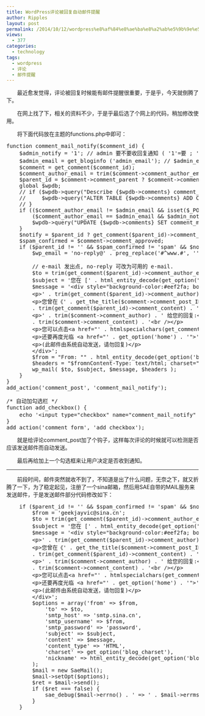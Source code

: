 ```yaml
---
title: WordPress评论被回复自动邮件提醒
author: Ripples
layout: post
permalink: /2014/10/12/wordpress%e8%af%84%e8%ae%ba%e8%a2%ab%e5%9b%9e%e5%a4%8d%e8%87%aa%e5%8a%a8%e9%82%ae%e4%bb%b6%e6%8f%90%e9%86%92/
views:
  - 377
categories:
  - technology
tags:
  - wordpress
  - 评论
  - 邮件提醒
---
```

<p style="text-indent: 2em;">
  最近愈发觉得，评论被回复时候能有邮件提醒很重要，于是乎，今天就倒腾了下。
</p>

<p style="text-indent: 2em;">
  在网上找了下，相关的资料不少，于是乎最后选了个网上的代码，稍加修改使用。
</p>

<p style="text-indent: 2em;">
  将下面代码放在主题的functions.php中即可：
</p>

<!--more-->

<pre class="brush:php;toolbar:false">function&nbsp;comment_mail_notify($comment_id)&nbsp;{
&nbsp;&nbsp;&nbsp;&nbsp;$admin_notify&nbsp;=&nbsp;&#39;1&#39;;&nbsp;//&nbsp;admin&nbsp;要不要收回复通知&nbsp;(&nbsp;&#39;1&#39;=要&nbsp;;&nbsp;&#39;0&#39;=不要&nbsp;)
&nbsp;&nbsp;&nbsp;&nbsp;$admin_email&nbsp;=&nbsp;get_bloginfo&nbsp;(&#39;admin_email&#39;);&nbsp;//&nbsp;$admin_email&nbsp;可改为你指定的&nbsp;e-mail.
&nbsp;&nbsp;&nbsp;&nbsp;$comment&nbsp;=&nbsp;get_comment($comment_id);
&nbsp;&nbsp;&nbsp;&nbsp;$comment_author_email&nbsp;=&nbsp;trim($comment-&gt;comment_author_email);
&nbsp;&nbsp;&nbsp;&nbsp;$parent_id&nbsp;=&nbsp;$comment-&gt;comment_parent&nbsp;?&nbsp;$comment-&gt;comment_parent&nbsp;:&nbsp;&#39;&#39;;
&nbsp;&nbsp;&nbsp;&nbsp;global&nbsp;$wpdb;
&nbsp;&nbsp;&nbsp;&nbsp;//&nbsp;if&nbsp;($wpdb-&gt;query("Describe&nbsp;{$wpdb-&gt;comments}&nbsp;comment_mail_notify")&nbsp;==&nbsp;&#39;&#39;)&nbsp;{
&nbsp;&nbsp;&nbsp;&nbsp;//&nbsp;&nbsp;&nbsp;&nbsp;&nbsp;$wpdb-&gt;query("ALTER&nbsp;TABLE&nbsp;{$wpdb-&gt;comments}&nbsp;ADD&nbsp;COLUMN&nbsp;comment_mail_notify&nbsp;TINYINT&nbsp;NOT&nbsp;NULL&nbsp;DEFAULT&nbsp;0;");
&nbsp;&nbsp;&nbsp;&nbsp;//&nbsp;}
&nbsp;&nbsp;&nbsp;&nbsp;if&nbsp;(($comment_author_email&nbsp;!=&nbsp;$admin_email&nbsp;&&&nbsp;isset($_POST[&#39;comment_mail_notify&#39;]))&nbsp;||
&nbsp;&nbsp;&nbsp;&nbsp;&nbsp;&nbsp;&nbsp;&nbsp;($comment_author_email&nbsp;==&nbsp;$admin_email&nbsp;&&&nbsp;$admin_notify&nbsp;==&nbsp;&#39;1&#39;))&nbsp;{
&nbsp;&nbsp;&nbsp;&nbsp;&nbsp;&nbsp;&nbsp;&nbsp;$wpdb-&gt;query("UPDATE&nbsp;{$wpdb-&gt;comments}&nbsp;SET&nbsp;comment_mail_notify=&#39;1&#39;&nbsp;WHERE&nbsp;comment_ID=&#39;$comment_id&#39;");
&nbsp;&nbsp;&nbsp;&nbsp;}
&nbsp;&nbsp;&nbsp;&nbsp;$notify&nbsp;=&nbsp;$parent_id&nbsp;?&nbsp;get_comment($parent_id)-&gt;comment_mail_notify&nbsp;:&nbsp;&#39;0&#39;;
&nbsp;&nbsp;&nbsp;&nbsp;$spam_confirmed&nbsp;=&nbsp;$comment-&gt;comment_approved;
&nbsp;&nbsp;&nbsp;&nbsp;if&nbsp;($parent_id&nbsp;!=&nbsp;&#39;&#39;&nbsp;&&&nbsp;$spam_confirmed&nbsp;!=&nbsp;&#39;spam&#39;&nbsp;&&&nbsp;$notify&nbsp;==&nbsp;&#39;1&#39;)&nbsp;{
&nbsp;&nbsp;&nbsp;&nbsp;&nbsp;&nbsp;&nbsp;&nbsp;$wp_email&nbsp;=&nbsp;&#39;no-reply@&#39;&nbsp;.&nbsp;preg_replace(&#39;#^www.#&#39;,&nbsp;&#39;&#39;,&nbsp;strtolower($_SERVER[&#39;SERVER_NAME&#39;]));

&nbsp;&nbsp;&nbsp;&nbsp;&nbsp;&nbsp;&nbsp;&nbsp;//&nbsp;e-mail&nbsp;发出点,&nbsp;no-reply&nbsp;可改为可用的&nbsp;e-mail.
&nbsp;&nbsp;&nbsp;&nbsp;&nbsp;&nbsp;&nbsp;&nbsp;$to&nbsp;=&nbsp;trim(get_comment($parent_id)-&gt;comment_author_email);
&nbsp;&nbsp;&nbsp;&nbsp;&nbsp;&nbsp;&nbsp;&nbsp;$subject&nbsp;=&nbsp;&#39;您在&nbsp;[&#39;&nbsp;.&nbsp;html_entity_decode(get_option("blogname"),&nbsp;ENT_QUOTES)&nbsp;.&nbsp;&#39;]&nbsp;的留言有了回复&#39;;
&nbsp;&nbsp;&nbsp;&nbsp;&nbsp;&nbsp;&nbsp;&nbsp;$message&nbsp;=&nbsp;&#39;&lt;div&nbsp;style="background-color:#eef2fa;&nbsp;border:1px&nbsp;solid&nbsp;#d8e3e8;&nbsp;color:#111;&nbsp;padding:0&nbsp;15px;&nbsp;-moz-border-radius:5px;&nbsp;-webkit-border-radius:5px;&nbsp;-khtml-border-radius:5px;"&gt;
&nbsp;&nbsp;&nbsp;&nbsp;&nbsp;&nbsp;&nbsp;&nbsp;&lt;p&gt;&#39;&nbsp;.&nbsp;trim(get_comment($parent_id)-&gt;comment_author)&nbsp;.&nbsp;&#39;,&nbsp;您好!&lt;/p&gt;
&nbsp;&nbsp;&nbsp;&nbsp;&nbsp;&nbsp;&nbsp;&nbsp;&lt;p&gt;您曾在《&#39;&nbsp;.&nbsp;get_the_title($comment-&gt;comment_post_ID)&nbsp;.&nbsp;&#39;》的留言:&lt;br&nbsp;/&gt;&#39;
&nbsp;&nbsp;&nbsp;&nbsp;&nbsp;&nbsp;&nbsp;&nbsp;.&nbsp;trim(get_comment($parent_id)-&gt;comment_content)&nbsp;.&nbsp;&#39;&lt;/p&gt;
&nbsp;&nbsp;&nbsp;&nbsp;&nbsp;&nbsp;&nbsp;&nbsp;&lt;p&gt;&#39;&nbsp;.&nbsp;trim($comment-&gt;comment_author)&nbsp;.&nbsp;&#39;&nbsp;给您的回复:&lt;br&nbsp;/&gt;&#39;
&nbsp;&nbsp;&nbsp;&nbsp;&nbsp;&nbsp;&nbsp;&nbsp;.&nbsp;trim($comment-&gt;comment_content)&nbsp;.&nbsp;&#39;&lt;br&nbsp;/&gt;&lt;/p&gt;
&nbsp;&nbsp;&nbsp;&nbsp;&nbsp;&nbsp;&nbsp;&nbsp;&lt;p&gt;您可以点击&lt;a&nbsp;href="&#39;&nbsp;.&nbsp;htmlspecialchars(get_comment_link($parent_id))&nbsp;.&nbsp;&#39;"&gt;查看回复的完整內容&lt;/a&gt;&lt;/p&gt;
&nbsp;&nbsp;&nbsp;&nbsp;&nbsp;&nbsp;&nbsp;&nbsp;&lt;p&gt;还要再度光临&nbsp;&lt;a&nbsp;href="&#39;&nbsp;.&nbsp;get_option(&#39;home&#39;)&nbsp;.&nbsp;&#39;"&gt;&#39;&nbsp;.&nbsp;get_option(&#39;blogname&#39;)&nbsp;.&nbsp;&#39;&lt;/a&gt;&lt;/p&gt;
&nbsp;&nbsp;&nbsp;&nbsp;&nbsp;&nbsp;&nbsp;&nbsp;&lt;p&gt;(此邮件由系统自动发送，请勿回复)&lt;/p&gt;
&nbsp;&nbsp;&nbsp;&nbsp;&nbsp;&nbsp;&nbsp;&nbsp;&lt;/div&gt;&#39;;
&nbsp;&nbsp;&nbsp;&nbsp;&nbsp;&nbsp;&nbsp;&nbsp;$from&nbsp;=&nbsp;"From:&nbsp;""&nbsp;.&nbsp;html_entity_decode(get_option(&#39;blogname&#39;),&nbsp;ENT_QUOTES)&nbsp;.&nbsp;""&nbsp;&lt;$wp_email&gt;";
&nbsp;&nbsp;&nbsp;&nbsp;&nbsp;&nbsp;&nbsp;&nbsp;$headers&nbsp;=&nbsp;"$fromnContent-Type:&nbsp;text/html;&nbsp;charset="&nbsp;.&nbsp;get_option(&#39;blog_charset&#39;)&nbsp;.&nbsp;"n";
&nbsp;&nbsp;&nbsp;&nbsp;&nbsp;&nbsp;&nbsp;&nbsp;wp_mail(&nbsp;$to,&nbsp;$subject,&nbsp;$message,&nbsp;$headers&nbsp;);
&nbsp;&nbsp;&nbsp;&nbsp;}
}
add_action(&#39;comment_post&#39;,&nbsp;&#39;comment_mail_notify&#39;);

/*&nbsp;自动加勾选栏&nbsp;*/
function&nbsp;add_checkbox()&nbsp;{
&nbsp;&nbsp;&nbsp;&nbsp;echo&nbsp;&#39;&lt;input&nbsp;type="checkbox"&nbsp;name="comment_mail_notify"&nbsp;id="comment_mail_notify"&nbsp;value="comment_mail_notify"&nbsp;checked="checked"&nbsp;/&gt;&lt;label&nbsp;for="comment_mail_notify"&gt;有人回复时邮件通知我&lt;/label&gt;&#39;;
}
add_action(&#39;comment_form&#39;,&nbsp;&#39;add_checkbox&#39;);</pre>

<p style="text-indent: 2em;">
  就是给评论comment_post加了个钩子，这样每次评论的时候就可以检测是否应该发送邮件而自动发送。
</p>

<p style="text-indent: 2em;">
  最后再给加上一个勾选框来让用户决定是否收到通知。
</p>

* * *

<p style="text-indent: 2em;">
  前段时间，邮件突然就收不到了，不知道是出了什么问题，无奈之下，就又折腾了一下，为了稳定起见，注册了一个sina邮箱，然后用SAE自带的MAIL服务来发送邮件，于是发送邮件部分代码修改如下：
</p>

<pre class="brush:php;toolbar:false;">&nbsp;&nbsp;&nbsp;&nbsp;if&nbsp;($parent_id&nbsp;!=&nbsp;&#39;&#39;&nbsp;&&&nbsp;$spam_confirmed&nbsp;!=&nbsp;&#39;spam&#39;&nbsp;&&&nbsp;$notify&nbsp;==&nbsp;&#39;1&#39;)&nbsp;{
&nbsp;&nbsp;&nbsp;&nbsp;&nbsp;&nbsp;&nbsp;&nbsp;$from&nbsp;=&nbsp;&#39;geekjayvic@sina.cn&#39;;
&nbsp;&nbsp;&nbsp;&nbsp;&nbsp;&nbsp;&nbsp;&nbsp;$to&nbsp;=&nbsp;trim(get_comment($parent_id)-&gt;comment_author_email);
&nbsp;&nbsp;&nbsp;&nbsp;&nbsp;&nbsp;&nbsp;&nbsp;$subject&nbsp;=&nbsp;&#39;您在&nbsp;[&#39;&nbsp;.&nbsp;html_entity_decode(get_option("blogname"),&nbsp;ENT_QUOTES)&nbsp;.&nbsp;&#39;]&nbsp;的留言有了回复&#39;;
&nbsp;&nbsp;&nbsp;&nbsp;&nbsp;&nbsp;&nbsp;&nbsp;$message&nbsp;=&nbsp;&#39;&lt;div&nbsp;style="background-color:#eef2fa;&nbsp;border:1px&nbsp;solid&nbsp;#d8e3e8;&nbsp;color:#111;&nbsp;padding:0&nbsp;15px;&nbsp;-moz-border-radius:5px;&nbsp;-webkit-border-radius:5px;&nbsp;-khtml-border-radius:5px;"&gt;
&nbsp;&nbsp;&nbsp;&nbsp;&nbsp;&nbsp;&nbsp;&nbsp;&lt;p&gt;&#39;&nbsp;.&nbsp;trim(get_comment($parent_id)-&gt;comment_author)&nbsp;.&nbsp;&#39;,&nbsp;您好!&lt;/p&gt;
&nbsp;&nbsp;&nbsp;&nbsp;&nbsp;&nbsp;&nbsp;&nbsp;&lt;p&gt;您曾在《&#39;&nbsp;.&nbsp;get_the_title($comment-&gt;comment_post_ID)&nbsp;.&nbsp;&#39;》的留言:&lt;br&nbsp;/&gt;&#39;
&nbsp;&nbsp;&nbsp;&nbsp;&nbsp;&nbsp;&nbsp;&nbsp;.&nbsp;trim(get_comment($parent_id)-&gt;comment_content)&nbsp;.&nbsp;&#39;&lt;/p&gt;
&nbsp;&nbsp;&nbsp;&nbsp;&nbsp;&nbsp;&nbsp;&nbsp;&lt;p&gt;&#39;&nbsp;.&nbsp;trim($comment-&gt;comment_author)&nbsp;.&nbsp;&#39;&nbsp;给您的回复:&lt;br&nbsp;/&gt;&#39;
&nbsp;&nbsp;&nbsp;&nbsp;&nbsp;&nbsp;&nbsp;&nbsp;.&nbsp;trim($comment-&gt;comment_content)&nbsp;.&nbsp;&#39;&lt;br&nbsp;/&gt;&lt;/p&gt;
&nbsp;&nbsp;&nbsp;&nbsp;&nbsp;&nbsp;&nbsp;&nbsp;&lt;p&gt;您可以点击&lt;a&nbsp;href="&#39;&nbsp;.&nbsp;htmlspecialchars(get_comment_link($parent_id))&nbsp;.&nbsp;&#39;"&gt;查看回复的完整內容&lt;/a&gt;&lt;/p&gt;
&nbsp;&nbsp;&nbsp;&nbsp;&nbsp;&nbsp;&nbsp;&nbsp;&lt;p&gt;还要再度光临&nbsp;&lt;a&nbsp;href="&#39;&nbsp;.&nbsp;get_option(&#39;home&#39;)&nbsp;.&nbsp;&#39;"&gt;&#39;&nbsp;.&nbsp;get_option(&#39;blogname&#39;)&nbsp;.&nbsp;&#39;&lt;/a&gt;&lt;/p&gt;
&nbsp;&nbsp;&nbsp;&nbsp;&nbsp;&nbsp;&nbsp;&nbsp;&lt;p&gt;(此邮件由系统自动发送，请勿回复)&lt;/p&gt;
&nbsp;&nbsp;&nbsp;&nbsp;&nbsp;&nbsp;&nbsp;&nbsp;&lt;/div&gt;&#39;;
&nbsp;&nbsp;&nbsp;&nbsp;&nbsp;&nbsp;&nbsp;&nbsp;$options&nbsp;=&nbsp;array(&#39;from&#39;&nbsp;=&gt;&nbsp;$from,
&nbsp;&nbsp;&nbsp;&nbsp;&nbsp;&nbsp;&nbsp;&nbsp;&nbsp;&nbsp;&nbsp;&nbsp;&#39;to&#39;&nbsp;=&gt;&nbsp;$to,
&nbsp;&nbsp;&nbsp;&nbsp;&nbsp;&nbsp;&nbsp;&nbsp;&nbsp;&nbsp;&nbsp;&nbsp;&#39;smtp_host&#39;&nbsp;=&gt;&nbsp;&#39;smtp.sina.cn&#39;,
&nbsp;&nbsp;&nbsp;&nbsp;&nbsp;&nbsp;&nbsp;&nbsp;&nbsp;&nbsp;&nbsp;&nbsp;&#39;smtp_username&#39;&nbsp;=&gt;&nbsp;$from,
&nbsp;&nbsp;&nbsp;&nbsp;&nbsp;&nbsp;&nbsp;&nbsp;&nbsp;&nbsp;&nbsp;&nbsp;&#39;smtp_password&#39;&nbsp;=&gt;&nbsp;&#39;password&#39;,
&nbsp;&nbsp;&nbsp;&nbsp;&nbsp;&nbsp;&nbsp;&nbsp;&nbsp;&nbsp;&nbsp;&nbsp;&#39;subject&#39;&nbsp;=&gt;&nbsp;$subject,
&nbsp;&nbsp;&nbsp;&nbsp;&nbsp;&nbsp;&nbsp;&nbsp;&nbsp;&nbsp;&nbsp;&nbsp;&#39;content&#39;&nbsp;=&gt;&nbsp;$message,
&nbsp;&nbsp;&nbsp;&nbsp;&nbsp;&nbsp;&nbsp;&nbsp;&nbsp;&nbsp;&nbsp;&nbsp;&#39;content_type&#39;&nbsp;=&gt;&nbsp;&#39;HTML&#39;,
&nbsp;&nbsp;&nbsp;&nbsp;&nbsp;&nbsp;&nbsp;&nbsp;&nbsp;&nbsp;&nbsp;&nbsp;&#39;charset&#39;&nbsp;=&gt;&nbsp;get_option(&#39;blog_charset&#39;),
&nbsp;&nbsp;&nbsp;&nbsp;&nbsp;&nbsp;&nbsp;&nbsp;&nbsp;&nbsp;&nbsp;&nbsp;&#39;nickname&#39;&nbsp;=&gt;&nbsp;html_entity_decode(get_option(&#39;blogname&#39;),&nbsp;ENT_QUOTES)
&nbsp;&nbsp;&nbsp;&nbsp;&nbsp;&nbsp;&nbsp;&nbsp;);
&nbsp;&nbsp;&nbsp;&nbsp;&nbsp;&nbsp;&nbsp;&nbsp;$mail&nbsp;=&nbsp;new&nbsp;SaeMail();
&nbsp;&nbsp;&nbsp;&nbsp;&nbsp;&nbsp;&nbsp;&nbsp;$mail-&gt;setOpt($options);
&nbsp;&nbsp;&nbsp;&nbsp;&nbsp;&nbsp;&nbsp;&nbsp;$ret&nbsp;=&nbsp;$mail-&gt;send();
&nbsp;&nbsp;&nbsp;&nbsp;&nbsp;&nbsp;&nbsp;&nbsp;if&nbsp;($ret&nbsp;===&nbsp;false)&nbsp;{
&nbsp;&nbsp;&nbsp;&nbsp;&nbsp;&nbsp;&nbsp;&nbsp;&nbsp;&nbsp;&nbsp;&nbsp;sae_debug($mail-&gt;errno()&nbsp;.&nbsp;&#39;&nbsp;=&gt;&nbsp;&#39;&nbsp;.&nbsp;$mail-&gt;errmsg());
&nbsp;&nbsp;&nbsp;&nbsp;&nbsp;&nbsp;&nbsp;&nbsp;}
&nbsp;&nbsp;&nbsp;&nbsp;}</pre>
